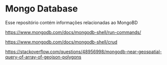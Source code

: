 # Mongo Database   

Esse repositório contém informações relacionadas ao MongoBD

https://www.mongodb.com/docs/mongodb-shell/run-commands/

https://www.mongodb.com/docs/mongodb-shell/crud

https://stackoverflow.com/questions/48956998/mongodb-near-geospatial-query-of-array-of-geojson-polygons
